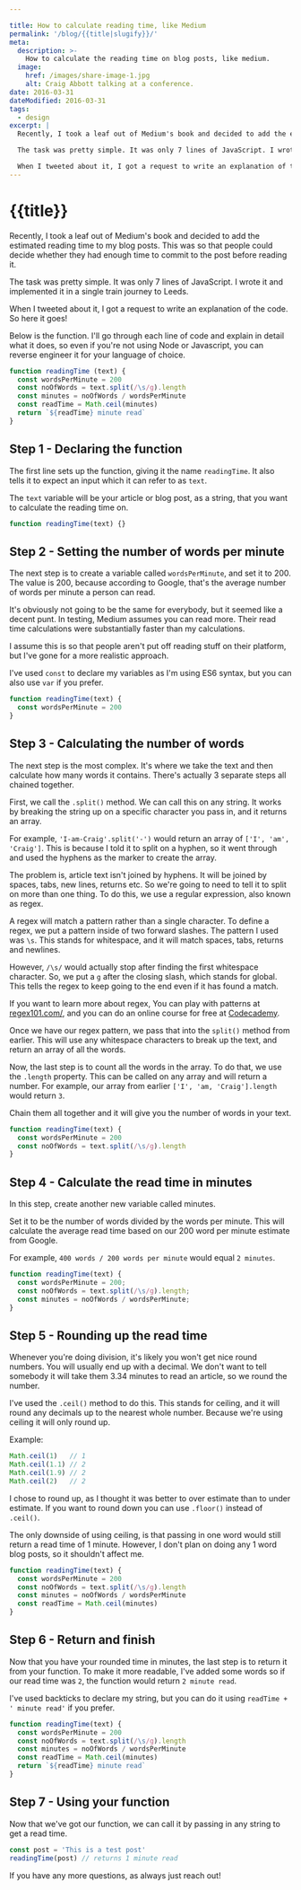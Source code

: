 ```yaml
---

title: How to calculate reading time, like Medium
permalink: '/blog/{{title|slugify}}/'
meta:
  description: >-
    How to calculate the reading time on blog posts, like medium.
  image:
    href: /images/share-image-1.jpg
    alt: Craig Abbott talking at a conference.
date: 2016-03-31
dateModified: 2016-03-31
tags:
  - design
excerpt: |
  Recently, I took a leaf out of Medium's book and decided to add the estimated reading time to my blog posts. This was so that people could decide whether they had enough time to commit to the post before reading it.

  The task was pretty simple. It was only 7 lines of JavaScript. I wrote it and implemented it in a single train journey to Leeds.

  When I tweeted about it, I got a request to write an explanation of the code. So here it goes!
---
```


# {{title}}

Recently, I took a leaf out of Medium's book and decided to add the estimated reading time to my blog posts. This was so that people could decide whether they had enough time to commit to the post before reading it.

The task was pretty simple. It was only 7 lines of JavaScript. I wrote it and implemented it in a single train journey to Leeds.

When I tweeted about it, I got a request to write an explanation of the code. So here it goes!

Below is the function. I'll go through each line of code and explain in detail what it does, so even if you're not using Node or Javascript, you can reverse engineer it for your language of choice.

``` javascript
function readingTime (text) {
  const wordsPerMinute = 200
  const noOfWords = text.split(/\s/g).length
  const minutes = noOfWords / wordsPerMinute
  const readTime = Math.ceil(minutes)
  return `${readTime} minute read`
}
```

## Step 1 - Declaring the function

The first line sets up the function, giving it the name `readingTime`. It also tells it to expect an input which it can refer to as `text`.

The `text` variable will be your article or blog post, as a string, that you want to calculate the reading time on.

```javascript
function readingTime(text) {}
```

## Step 2 - Setting the number of words per minute

The next step is to create a variable called `wordsPerMinute`, and set it to 200. The value is 200, because according to Google, that's the average number of words per minute a person can read.

It's obviously not going to be the same for everybody, but it seemed like a decent punt. In testing, Medium assumes you can read more. Their read time calculations were substantially faster than my calculations.

I assume this is so that people aren't put off reading stuff on their platform, but I've gone for a more realistic approach.

I've used `const` to declare my variables as I'm using ES6 syntax, but you can also use `var` if you prefer.

``` javascript
function readingTime(text) {
  const wordsPerMinute = 200
}
```

## Step 3 - Calculating the number of words

The next step is the most complex. It's where we take the text and then calculate how many words it contains. There's actually 3 separate steps all chained together.

First, we call the `.split()` method. We can call this on any string. It works by breaking the string up on a specific character you pass in, and it returns an array.

For example, `'I-am-Craig'.split('-')` would return an array of `['I', 'am', 'Craig']`. This is because I told it to split on a hyphen, so it went through and used the hyphens as the marker to create the array.

The problem is, article text isn't joined by hyphens. It will be joined by spaces, tabs, new lines, returns etc. So we're going to need to tell it to split on more than one thing. To do this, we use a regular expression, also known as regex.

A regex will match a pattern rather than a single character. To define a regex, we put a pattern inside of two forward slashes. The pattern I used was `\s`. This stands for whitespace, and it will match spaces, tabs, returns and newlines.

However, `/\s/` would actually stop after finding the first whitespace character. So, we put a `g` after the closing slash, which stands for global. This tells the regex to keep going to the end even if it has found a match.

If you want to learn more about regex, You can play with patterns at [regex101.com/](https://regex101.com/#javascript), and you can do an online course for free at [Codecademy](https://www.codecademy.com/courses/javascript-intermediate-en-NJ7Lr/0/1).

Once we have our regex pattern, we pass that into the `split()` method from earlier. This will use any whitespace characters to break up the text, and return an array of all the words.

Now, the last step is to count all the words in the array. To do that, we use the `.length` property. This can be called on any array and will return a number. For example, our array from earlier `['I', 'am, 'Craig'].length` would return `3`.

Chain them all together and it will give you the number of words in your text.

``` javascript
function readingTime(text) {
  const wordsPerMinute = 200
  const noOfWords = text.split(/\s/g).length
}
```

## Step 4 - Calculate the read time in minutes

In this step, create another new variable called minutes. 

Set it to be the number of words divided by the words per minute. This will calculate the average read time based on our 200 word per minute estimate from Google.

For example, `400 words / 200 words per minute` would equal `2 minutes`.

``` javascript
function readingTime(text) {
  const wordsPerMinute = 200;
  const noOfWords = text.split(/\s/g).length;
  const minutes = noOfWords / wordsPerMinute;
}
```

## Step 5 - Rounding up the read time

Whenever you're doing division, it's likely you won't get nice round numbers. You will usually end up with a decimal. We don't want to tell somebody it will take them 3.34 minutes to read an article, so we round the number. 

I've used the `.ceil()` method to do this. This stands for ceiling, and it will round any decimals up to the nearest whole number. Because we're using ceiling it will only round up.

Example:
``` javascript
Math.ceil(1)   // 1
Math.ceil(1.1) // 2
Math.ceil(1.9) // 2
Math.ceil(2)   // 2
```

I chose to round up, as I thought it was better to over estimate than to under estimate. If you want to round down you can use `.floor()` instead of `.ceil()`.

The only downside of using ceiling, is that passing in one word would still return a read time of 1 minute. However, I don't plan on doing any 1 word blog posts, so it shouldn't affect me.

``` javascript
function readingTime(text) {
  const wordsPerMinute = 200
  const noOfWords = text.split(/\s/g).length
  const minutes = noOfWords / wordsPerMinute
  const readTime = Math.ceil(minutes)
}
```

## Step 6 - Return and finish

Now that you have your rounded time in minutes, the last step is to return it from your function. To make it more readable, I've added some words so if our read time was `2`, the function would return `2 minute read`.

I've used backticks to declare my string, but you can do it using `readTime + ' minute read'` if you prefer.

``` javascript
function readingTime(text) {
  const wordsPerMinute = 200
  const noOfWords = text.split(/\s/g).length
  const minutes = noOfWords / wordsPerMinute
  const readTime = Math.ceil(minutes)
  return `${readTime} minute read`
}
```

## Step 7 - Using your function

Now that we've got our function, we can call it by passing in any string to get a read time.

``` javascript
const post = 'This is a test post'
readingTime(post) // returns 1 minute read
```

If you have any more questions, as always just reach out!
